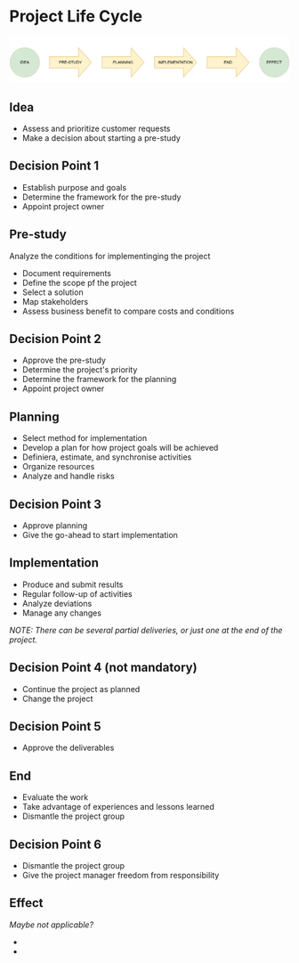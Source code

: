 <h1>Project Life Cycle</h1>

<img src="https://github.com/MDU-C2/Intelligent-Drone-Swarm/blob/main/governing-docs/project-life-cycle.png" alt="project-life-cycle.png">

<h2>Idea</h2>
<ul>
  <li>Assess and prioritize customer requests</li>
  <li>Make a decision about starting a pre-study</li>
</ul>

<h2>Decision Point 1</h2>
<ul>
  <li>Establish purpose and goals</li>
  <li>Determine the framework for the pre-study</li>
  <li>Appoint project owner</li>
</ul>

<h2>Pre-study</h2>
Analyze the conditions for implementinging the project
<ul>
  <li>Document requirements</li>
  <li>Define the scope pf the project</li>
  <li>Select a solution</li>
  <li>Map stakeholders</li>
  <li>Assess business benefit to compare costs and conditions</li>
</ul>

<h2>Decision Point 2</h2>
<ul>
  <li>Approve the pre-study</li>
  <li>Determine the project's priority</li>
  <li>Determine the framework for the planning</li>
  <li>Appoint project owner</li>
</ul>

<h2>Planning</h2>
<ul>
  <li>Select method for implementation</li>
  <li>Develop a plan for how project goals will be achieved</li>
  <li>Definiera, estimate, and synchronise activities</li>
  <li>Organize resources</li>
  <li>Analyze and handle risks</li>
</ul>

<h2>Decision Point 3</h2>
<ul>
  <li>Approve planning</li>
  <li>Give the go-ahead to start implementation</li>
</ul>

<h2>Implementation</h2>
<ul>
  <li>Produce and submit results</li>
  <li>Regular follow-up of activities</li>
  <li>Analyze deviations</li>
  <li>Manage any changes</li>
</ul>
<i>NOTE: There can be several partial deliveries, or just one at the end of the project.</i>

<h2>Decision Point 4 (not mandatory)</h2>
<ul>
  <li>Continue the project as planned</li>
  <li>Change the project</li>
</ul>

<h2>Decision Point 5</h2>
<ul>
  <li>Approve the deliverables</li>
</ul>

<h2>End</h2>
<ul>
  <li>Evaluate the work</li>
  <li>Take advantage of experiences and lessons learned</li>
  <li>Dismantle the project group</li>
</ul>

<h2>Decision Point 6</h2>
<ul>
  <li>Dismantle the project group</li>
  <li>Give the project manager freedom from responsibility</li>
</ul>

<h2>Effect</h2>
<i>Maybe not applicable?</i>
<ul>
  <li></li>
  <li></li>
</ul>
